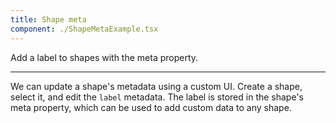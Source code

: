 ```yaml
---
title: Shape meta
component: ./ShapeMetaExample.tsx
---
```


Add a label to shapes with the meta property.

---

We can update a shape's metadata using a custom UI. Create a shape, select it, and edit the `label` metadata. The label is stored in the shape's meta property, which can be used to add custom data to any shape.
